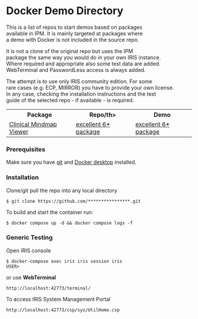 # Docker Demo Directory
This is a list of repos to start demos based on packages   
available in IPM. It is mainly targeted at packages where   
a demo with Docker is not included in the source repo.  

It is not a clone of the original repo but uses the IPM        
package the same way you would do  in your own IRIS instance.    
Where required and appropriate also some test data are added.    
WebTerminal and PasswordLess access is always added.    

The attempt is to use only IRIS community edition.  For some   
rare cases (e.g. ECP, MIRROR) you have to  provide your own license.    
In any case, checking the installation instructions and the test  
guide of the selected repo  - if available -  is required. 



<table cellpadding='1' cellspacing='1'>
<tr>
<th style='text-align: center;'>Package</th><th style='text-align: center;'>Repo/th><th>Demo</th></tr>
<tr><td><a href='https://openexchange.intersystems.com/package/Clinical-Mindmap-Viewer'>Clinical Mindmap Viewer</a></td>
<td><a href='https://openexchange.intersystems.com/package/Clinical-Mindmap-Viewer''>excellent 6* package</a><derepo/td>
<td><a href='https://openexchange.intersystems.com/package/Clinical-Mindmap-Viewer''>excellent 6* package</a><demo/a></td>
</table>

### Prerequisites
Make sure you have [git](https://git-scm.com/book/en/v2/Getting-Started-Installing-Git) and [Docker desktop](https://www.docker.com/products/docker-desktop) installed.
### Installation
Clone/git pull the repo into any local directory
```
$ git clone https://github.com/****************.git
```
To build and start the container run:
```
$ docker compose up -d && docker compose logs -f
```
### Generic Testing   
Open IRIS console     
```
$ docker-compose exec iris iris session iris
USER>
```
or use **WebTerminal**
```
http://localhost:42773/terminal/
```
To access IRIS System Management Portal
```
http://localhost:42773/csp/sys/UtilHome.csp
```

